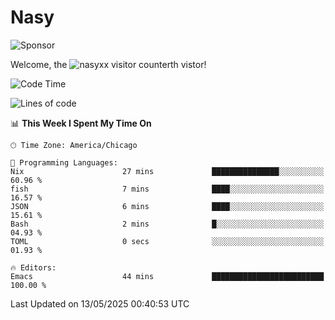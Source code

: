 # Nasy

<!--
<p align="center">
<img height="200" src="https://github-readme-stats.vercel.app/api?username=nasyxx&count_private=true&show_icons=true&theme=dracula&include_all_commits=true"/>
<img height="200" src="https://github-readme-stats.vercel.app/api/top-langs/?username=nasyxx&theme=dracula&hide=html,jupyter+notebook&count_private=true&show_icons=true"/>
</p>

  
----------------
-->

![Sponsor](https://img.shields.io/static/v1.svg?label=Sponsor&message=%E2%9D%A4&logo=GitHub&style=flat&color=pink)
 
Welcome, the ![nasyxx visitor counter](https://count.getloli.com/get/@nasyxx?theme=rule34)th vistor!
 
<!--START_SECTION:waka-->
![Code Time](http://img.shields.io/badge/Code%20Time-4%2C748%20hrs%2049%20mins-blue)

![Lines of code](https://img.shields.io/badge/From%20Hello%20World%20I%27ve%20Written-6.3%20million%20lines%20of%20code-blue)

📊 **This Week I Spent My Time On** 

```text
🕑︎ Time Zone: America/Chicago

💬 Programming Languages: 
Nix                      27 mins             ███████████████░░░░░░░░░░   60.96 % 
fish                     7 mins              ████░░░░░░░░░░░░░░░░░░░░░   16.57 % 
JSON                     6 mins              ████░░░░░░░░░░░░░░░░░░░░░   15.61 % 
Bash                     2 mins              █░░░░░░░░░░░░░░░░░░░░░░░░   04.93 % 
TOML                     0 secs              ░░░░░░░░░░░░░░░░░░░░░░░░░   01.93 % 

🔥 Editors: 
Emacs                    44 mins             █████████████████████████   100.00 % 
```


 Last Updated on 13/05/2025 00:40:53 UTC
<!--END_SECTION:waka-->

<!-- ![visitors](https://visitor-badge.laobi.icu/badge?page_id=nasyxx.nasyxx) -->
